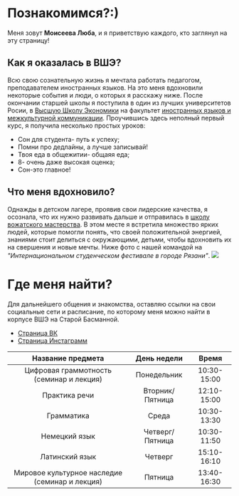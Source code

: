 # Познакомимся?:)
Меня зовут **Моисеева Люба**, и я приветствую каждого, кто заглянул на эту страницу!

## Как я оказалась в ВШЭ?
   Всю свою сознательную жизнь я мечтала работать педагогом, преподавателем иностранных языков. На это меня вдохновили некоторые события и люди, о которых я расскажу ниже. После окончании старшей школы я поступила в один из лучших университетов Росии, в [Высшую Школу Экономики](https://www.hse.ru/) на факультет [иностранных языков и межкультурной коммуникации](https://www.hse.ru/ba/lang/). Проучившись здесь неполный первый курс, я получила несколько простых уроков:
* Сон для студента- путь к успеху;
* Помни про дедлайны, а лучше записывай!
* Твоя еда в общежитии- общаяя еда;
* 8- очень даже высокая оценка;
* Сон-это главное!

## Что меня вдохновило?
   Однажды в детском лагере, проявив свои лидерские качества, я осознала, что их нужно развивать дальше и отправилась в [школу вожатского мастерства](http://kdm62.ru/news/2009-02-09-33). В этом месте я встретила множество ярких людей, которые помогли понять, что своей положительной энергией, знаниями стоит делиться с окружающими, детьми, чтобы вдохновить их на свершения и новые мечты. Ниже фото с нашей командой на *"Интернациональном студенческом фестивале в городе Рязани"*.
![](http://www.rzraion.ru/upload/medialibrary/088/P1100118.JPG)

# Где меня найти?
   Для дальнейшего общения и знакомства, оставляю ссылки на свои социальные сети и расписание, по которому меня можно найти в корпусе ВШЭ на Старой Басманной.
* [Страница ВК](https://vk.com/lyuba.moiseeva)
* [Страница Инстаграмм](https://www.instagram.com/issoldf/)

Название предмета |День недели|Время 
:---:|:---:|:---:
Цифровая граммотность (семинар и лекция)|Понедельник|10:30-15:00
Практика речи|Вторник/Пятница|12:10-15:00
Грамматика|Среда|10:30-13:30
Немецкий язык|Четверг/Пятница|10:30-11:50
Латинский язык|Четверг|15:10-16:10
Мировое культурное наследие (семинар и лекция)|Пятница|13:40-16:30

